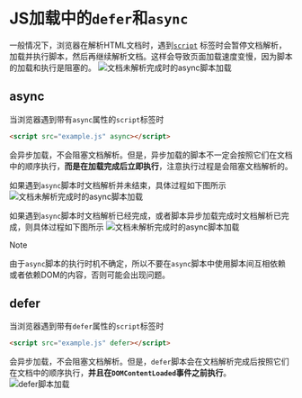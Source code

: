 # JS加载中的`defer`和`async`

一般情况下，浏览器在解析HTML文档时，遇到[`script`](/docs/frontend/browser/modernWebBrowser#渲染)
标签时会暂停文档解析，加载并执行脚本，然后再继续解析文档。这样会导致页面加载速度变慢，因为脚本的加载和执行是阻塞的。
![文档未解析完成时的async脚本加载](/images/script-load-common.png)

## async
当浏览器遇到带有`async`属性的`script`标签时
```html
<script src="example.js" async></script>
```
会异步加载，不会阻塞文档解析。但是，异步加载的脚本不一定会按照它们在文档中的顺序执行，**而是在加载完成后立即执行**，注意执行过程是会阻塞文档解析的。

如果遇到`async`脚本时文档解析并未结束，具体过程如下图所示
![文档未解析完成时的async脚本加载](/images/script-load-async1.png)

如果遇到`async`脚本时文档解析已经完成，或者脚本异步加载完成时文档解析已完成，则具体过程如下图所示
![文档未解析完成时的async脚本加载](/images/script-load-async2.png)
> [!NOTE]
> 由于`async`脚本的执行时机不确定，所以不要在`async`脚本中使用脚本间互相依赖或者依赖DOM的内容，否则可能会出现问题。

## defer
当浏览器遇到带有`defer`属性的`script`标签时
```html
<script src="example.js" defer></script>
```
会异步加载，不会阻塞文档解析。但是，`defer`脚本会在文档解析完成后按照它们在文档中的顺序执行，**并且在`DOMContentLoaded`事件之前执行**。
![defer脚本加载](/images/script-load-defer.png)
